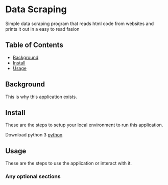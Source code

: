 # Data Scraping

Simple data scraping program that reads html code from websites and prints it out in a easy to read fasion

## Table of Contents

- [Background](#background)
- [Install](#install)
- [Usage](#usage)

## Background

This is why this application exists.

## Install

These are the steps to setup your local environment to run this
application.

Download python 3 [python](https://www.python.org/downloads/)

## Usage

These are the steps to use the application or interact with it.

### Any optional sections
